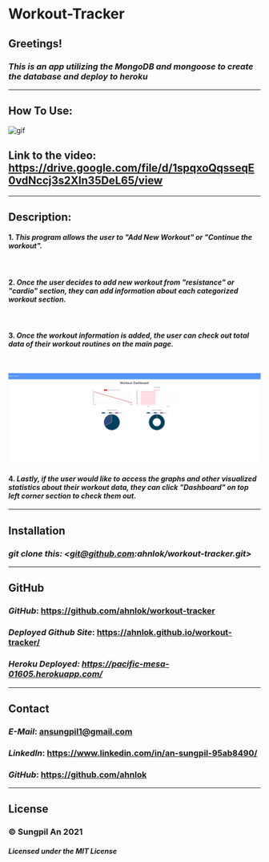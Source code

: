 # **Workout-Tracker**

## **Greetings!**
### **_This is an app utilizing the MongoDB and mongoose to create the database and deploy to heroku_** 

---
## **How To Use:**
![gif](./img/fitness.gif)
## **Link to the video: <https://drive.google.com/file/d/1spqxoQqsseqE0vdNccj3s2Xln35DeL65/view>**
---
## **Description:**
#### 1. **_This program allows the user to "Add New Workout" or "Continue the workout"._** 
<br />

#### 2. **_Once the user decides to add new workout from "resistance" or "cardio" section, they can add information about each categorized workout section._**
<br />

#### 3. **_Once the workout information is added, the user can check out total data of their workout routines on the main page._**
<br />

![dashboard](./img/dashboard.jpg)
#### 4. **_Lastly, if the user would like to access the graphs and other visualized statistics about their workout data, they can click "Dashboard" on top left corner section to check them out._**

---


## **Installation**
### **_git clone this: <git@github.com:ahnlok/workout-tracker.git>_**

---
## **GitHub**
### **_GitHub_**: **<https://github.com/ahnlok/workout-tracker>**
### **_Deployed Github Site_**: **<https://ahnlok.github.io/workout-tracker/>**
### **_Heroku Deployed: <https://pacific-mesa-01605.herokuapp.com/>_**

---

## **Contact**
### **_E-Mail_**: **<ansungpil1@gmail.com>**
### **_LinkedIn_**: **<https://www.linkedin.com/in/an-sungpil-95ab8490/>**
### **_GitHub_**: **<https://github.com/ahnlok>**

---
## **License**
### **© Sungpil An 2021**

#### _Licensed under the MIT License_